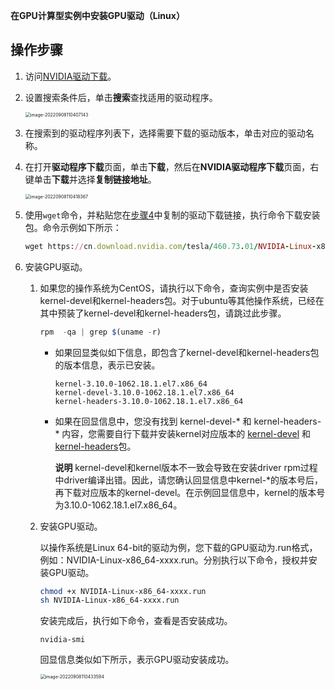 **在GPU计算型实例中安装GPU驱动（Linux）**

## 操作步骤

1. 访问[NVIDIA驱动下载](https://www.nvidia.com/Download/Find.aspx?spm=a2c4g.11186623.0.0.2d456e79TqbJ1l&lang=cn)。

2. 设置搜索条件后，单击**搜索**查找适用的驱动程序。

   <img src="../Image/image-20220908110407143.png" alt="image-20220908110407143" style="zoom:50%;" />

3. 在搜索到的驱动程序列表下，选择需要下载的驱动版本，单击对应的驱动名称。

4. 在打开**驱动程序下载**页面，单击**下载**，然后在**NVIDIA驱动程序下载**页面，右键单击**下载**并选择**复制链接地址**。

   <img src="../Image/image-20220908110418367.png" alt="image-20220908110418367" style="zoom:50%;" />

5. 使用`wget`命令，并粘贴您在[步骤4](https://help.aliyun.com/document_detail/163824.html#step-9m4-hhm-y4c)中复制的驱动下载链接，执行命令下载安装包。命令示例如下所示：

   ```ruby
   wget https://cn.download.nvidia.com/tesla/460.73.01/NVIDIA-Linux-x86_64-460.73.01.run
   ```

6. 安装GPU驱动。

   1. 如果您的操作系统为CentOS，请执行以下命令，查询实例中是否安装kernel-devel和kernel-headers包。对于ubuntu等其他操作系统，已经在其中预装了kernel-devel和kernel-headers包，请跳过此步骤。

      ```javascript
      rpm  -qa | grep $(uname -r)
      ```

      - 如果回显类似如下信息，即包含了kernel-devel和kernel-headers包的版本信息，表示已安装。

        ```undefined
        kernel-3.10.0-1062.18.1.el7.x86_64
        kernel-devel-3.10.0-1062.18.1.el7.x86_64
        kernel-headers-3.10.0-1062.18.1.el7.x86_64
        ```

      - 如果在回显信息中，您没有找到 kernel-devel-* 和 kernel-headers-* 内容，您需要自行下载并安装kernel对应版本的 [kernel-devel](https://pkgs.org/download/kernel-devel) 和 [kernel-headers](http://www.rpmfind.net/linux/rpm2html/search.php?query=kernel-headers)包。

        **说明** kernel-devel和kernel版本不一致会导致在安装driver rpm过程中driver编译出错。因此，请您确认回显信息中kernel-*的版本号后，再下载对应版本的kernel-devel。在示例回显信息中，kernel的版本号为3.10.0-1062.18.1.el7.x86_64。

   2. 安装GPU驱动。

      以操作系统是Linux 64-bit的驱动为例，您下载的GPU驱动为.run格式，例如：NVIDIA-Linux-x86_64-xxxx.run。分别执行以下命令，授权并安装GPU驱动。

      ```bash
      chmod +x NVIDIA-Linux-x86_64-xxxx.run
      sh NVIDIA-Linux-x86_64-xxxx.run
      ```

      安装完成后，执行如下命令，查看是否安装成功。

      ```undefined
      nvidia-smi
      ```

      回显信息类似如下所示，表示GPU驱动安装成功。

      <img src="../Image/image-20220908110433594.png" alt="image-20220908110433594" style="zoom:50%;" />